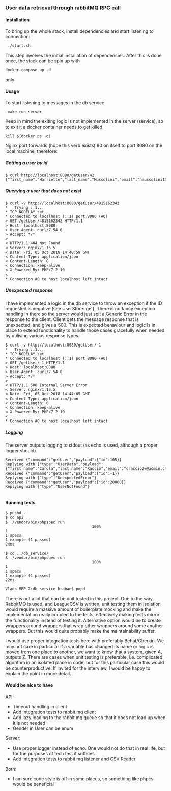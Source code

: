 ### User data retrieval through rabbitMQ RPC call

#### Installation

To bring up the whole stack, install dependencies and start listening to connection:
```
 ./start.sh
```

This step involves the initial installation of dependencies. After this is done once,
the stack can be spin up with

```
docker-compose up -d
```
only

#### Usage

To start listening to messages in the db service

```
 make run_server
```

Keep in mind the exiting logic is not implemented in the server (service),
so to exit it a docker container needs to get killed. 
```
kill $(docker ps -q)
```

Nginx port forwards (hope this verb exists) 80 on itself to port 8080 on the 
local machine, therefore:

##### Getting a user by id
```
$ curl http://localhost:8080/getUser/42
{"first_name":"Harriette","last_name":"Mussolini","email":"hmussolini15@npr.org","gender":"Female","ip_address":"81.79.116.50"}
```

##### Querying a user that does not exist
```
$ curl -v http://localhost:8080/getUser/4815162342
*   Trying ::1...
* TCP_NODELAY set
* Connected to localhost (::1) port 8080 (#0)
> GET /getUser/4815162342 HTTP/1.1
> Host: localhost:8080
> User-Agent: curl/7.54.0
> Accept: */*
>
< HTTP/1.1 404 Not Found
< Server: nginx/1.15.5
< Date: Fri, 05 Oct 2018 14:40:59 GMT
< Content-Type: application/json
< Content-Length: 0
< Connection: keep-alive
< X-Powered-By: PHP/7.2.10
<
* Connection #0 to host localhost left intact
```

##### Unexpected response

I have implemented a logic in the db service to throw an exception if the
ID requested is negative (see UserStore::get). There is no fancy exception 
handling in there so the server would just spit a Generic Error in the response 
to the client. Client gets the message response that is unexpected, and gives a 500.
This is expected behaviour and logic is in place to extend functionality to handle
those cases gracefully when needed by utilising various response types.

```
$ curl -v http://localhost:8080/getUser/-1
*   Trying ::1...
* TCP_NODELAY set
* Connected to localhost (::1) port 8080 (#0)
> GET /getUser/-1 HTTP/1.1
> Host: localhost:8080
> User-Agent: curl/7.54.0
> Accept: */*
>
< HTTP/1.1 500 Internal Server Error
< Server: nginx/1.15.5
< Date: Fri, 05 Oct 2018 14:44:05 GMT
< Content-Type: application/json
< Content-Length: 0
< Connection: keep-alive
< X-Powered-By: PHP/7.2.10
<
* Connection #0 to host localhost left intact
``` 

##### Logging
The server outputs logging to stdout (as echo is used, although a proper logger should)

```
Received {"command":"getUser","payload":{"id":105}}
Replying with {"type":"UserData","payload":{"first_name":"Carola","last_name":"Raccio","email":"craccio2w@admin.ch","gender":"Female","ip_address":"17.197.75.166"}}
Received {"command":"getUser","payload":{"id":-1}}
Replying with {"type":"UnexpectedError"}
Received {"command":"getUser","payload":{"id":20000}}
Replying with {"type":"UserNotFound"}


```

#### Running tests

```
$ pushd .
$ cd api
$ ./vendor/bin/phpspec run
                                      100%                                       1
1 specs
1 example (1 passed)
24ms

$ cd ../db_service/
$ ./vendor/bin/phpspec run
                                      100%                                       1
1 specs
1 example (1 passed)
22ms

Vlads-MBP-2:db_service hraban$ popd
```

There is not a lot that can be unit tested in this project. Due to the way
RabbitMQ is used, and LeagueCSV is written, unit testing them in isolation
would require a massive amount of boilerplate mocking and make the implementation
really coupled to the tests, effectively making tests mirror the functionality
instead of testing it. Alternative option would be to create wrappers around
wrappers that wrap other wrappers around some another wrappers. But this would
quite probably make the maintainability suffer.

I would use proper integration tests here with preferably Behat/Gherkin. We
may not care in particular if a variable has changed its name or logic
is moved from one place to another, we want to know that a system, given A,
outputs Z. There are cases when unit testing is preferable, i.e. complicated
algorithm in an isolated place in code, but for this particular case this would be 
counterproductive. If invited for the interview, I would be happy to explain
the point in more detail.

#### Would be nice to have

API:

- Timeout handling in client
- Add integration tests to rabbit mq client
- Add lazy loading to the rabbit mq queue so that it does not load up when it is not needed
- Gender in User can be enum

Server:
- Use proper logger instead of echo. One would not do that in real life, but for the purposes of tech test it suffices
- Add integration tests to rabbit mq listener and CSV Reader


Both:
- I am sure code style is off in some places, so something like phpcs would be 
beneficial 